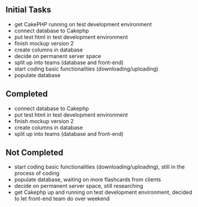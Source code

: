 ## Initial Tasks
- get CakePHP running on test development environment
- connect database to Cakephp
- put test html in test development environment
- finish mockup version 2
- create columns in database
- decide on permanent server space
- split up into teams (database and front-end)
- start coding basic functionalities (downloading/uploading)
- populate database

## Completed
- connect database to Cakephp
- put test html in test development environment
- finish mockup version 2
- create columns in database
- split up into teams (database and front-end)

## Not Completed
- start coding basic functionalities (downloading/uploading), still in the process of coding
- populate database, waiting on more flashcards from clients
- decide on permanent server space, still researching
- get Cakephp up and running on test development environment, decided to let front-end team do over weekend